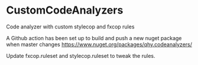 # CustomCodeAnalyzers
Code analyzer with custom stylecop and fxcop rules

A Github action has been set up to build and push a new nuget package when master changes https://www.nuget.org/packages/qhy.codeanalyzers/

Update fxcop.ruleset and stylecop.ruleset to tweak the rules.

